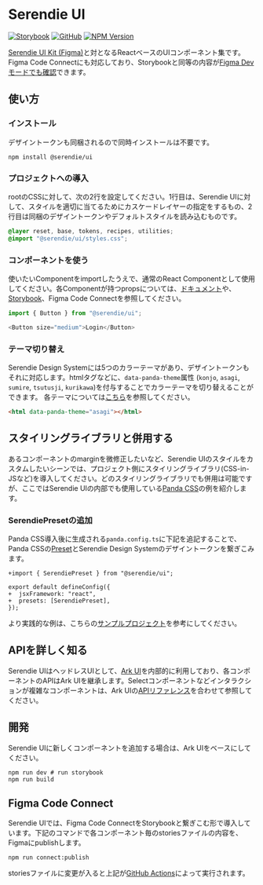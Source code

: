 # Serendie UI


[![Storybook](https://cdn.jsdelivr.net/gh/storybookjs/brand@main/badge/badge-storybook.svg)](https://storybook.serendie.design/)
[![GitHub](https://img.shields.io/github/license/serendie/serendie)](https://github.com/serendie/serendie/blob/main/LICENSE)
[![NPM Version](https://img.shields.io/npm/v/%40serendie%2Fui)](https://www.npmjs.com/package/@serendie/ui)

[Serendie UI Kit (Figma)](https://www.figma.com/community/file/1433690846108785966)と対となるReactベースのUIコンポーネント集です。Figma Code Connectにも対応しており、Storybookと同等の内容が[Figma Devモードでも確認](https://serendie.design/get-started/dev/#section-1)できます。

## 使い方

### インストール

デザイントークンも同梱されるので同時インストールは不要です。

```
npm install @serendie/ui
```

### プロジェクトへの導入

rootのCSSに対して、次の2行を設定してください。1行目は、Serendie UIに対して、スタイルを適切に当てるためにカスケードレイヤーの指定をするもの、2行目は同梱のデザイントークンやデフォルトスタイルを読み込むものです。

```css
@layer reset, base, tokens, recipes, utilities;
@import "@serendie/ui/styles.css";
```

### コンポーネントを使う

使いたいComponentをimportしたうえで、通常のReact Componentとして使用してください。各Componentが持つpropsについては、[ドキュメント](https://serendie.design/components/button/)や、[Storybook](https://storybook.serendie.design/?path=/story/components-button--medium)、Figma Code Connectを参照してください。

```js
import { Button } from "@serendie/ui";

<Button size="medium">Login</Button>
```

### テーマ切り替え

Serendie Design Systemには5つのカラーテーマがあり、デザイントークンもそれに対応します。htmlタグなどに、`data-panda-theme`属性 (`konjo`, `asagi`, `sumire`, `tsutusji`, `kurikawa`)を付与することでカラーテーマを切り替えることができます。
各テーマについては[こちら](https://serendie.design/foundations/theming/)を参照してください。

```html
<html data-panda-theme="asagi"></html>
```

## スタイリングライブラリと併用する

あるコンポーネントのmarginを微修正したいなど、Serendie UIのスタイルをカスタムしたいシーンでは、プロジェクト側にスタイリングライブラリ(CSS-in-JSなど)を導入してください。どのスタイリングライブラリでも併用は可能ですが、ここではSerendie UIの内部でも使用している[Panda CSS](https://panda-css.com/)の例を紹介します。

### SerendiePresetの追加

Panda CSS導入後に生成される`panda.config.ts`に下記を追記することで、Panda CSSの[Preset](https://panda-css.com/docs/customization/presets)とSerendie Design Systemのデザイントークンを繋ぎこみます。

```
+import { SerendiePreset } from "@serendie/ui";

export default defineConfig({
+  jsxFramework: "react",
+  presets: [SerendiePreset],
});
```

より実践的な例は、こちらの[サンプルプロジェクト](https://github.com/serendie/bootcamp?tab=readme-ov-file#%E3%82%B9%E3%82%BF%E3%82%A4%E3%83%AA%E3%83%B3%E3%82%B0%E3%83%A9%E3%82%A4%E3%83%96%E3%83%A9%E3%83%AA%E3%81%A8%E4%BD%B5%E7%94%A8%E3%81%99%E3%82%8B)を参考にしてください。

## APIを詳しく知る

Serendie UIはヘッドレスUIとして、[Ark UI](https://ark-ui.com/)を内部的に利用しており、各コンポーネントのAPIはArk UIを継承します。Selectコンポーネントなどインタラクションが複雑なコンポーネントは、Ark UIの[APIリファレンス](https://ark-ui.com/react/docs/components/select#api-reference)を合わせて参照してください。

## 開発

Serendie UIに新しくコンポーネントを追加する場合は、Ark UIをベースにしてください。

```
npm run dev # run storybook
npm run build
```

## Figma Code Connect

Serendie UIでは、Figma Code ConnectをStorybookと繋ぎこむ形で導入しています。下記のコマンドで各コンポーネント毎のstoriesファイルの内容を、Figmaにpublishします。

```
npm run connect:publish
```

storiesファイルに変更が入ると上記が[GitHub Actions](https://github.com/serendie/serendie/blob/main/.github/workflows/publish-code-connect.yml)によって実行されます。
